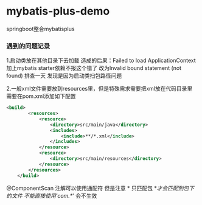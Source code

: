 # mybatis-plus-demo
springboot整合mybatisplus

### 遇到的问题记录
1.启动类放在其他目录下去加载
造成的后果：Failed to load ApplicationContext
加上mybatis starter依赖不报这个错了  改为Invalid bound statement (not found)
排查一天 发现是因为启动类扫包路径问题

2.一般xml文件需要放到resources里，但是特殊需求需要把xml放在代码目录里
需要在pom.xml添加如下配置
``` xml
<build>
        <resources>
            <resource>
                <directory>src/main/java</directory>
                <includes>
                    <include>**/*.xml</include>
                </includes>
            </resource>
            <resource>
                <directory>src/main/resources</directory>
            </resource>
        </resources>
    </build>
```
@ComponentScan 注解可以使用通配符 但是注意 \* 只匹配包 \**才会匹配到包下的文件
不能直接使用'com.\**' 会不生效
